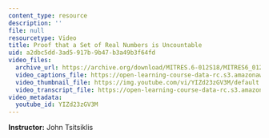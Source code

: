 ```yaml
---
content_type: resource
description: ''
file: null
resourcetype: Video
title: Proof that a Set of Real Numbers is Uncountable
uid: a2dbc5dd-3ad5-917b-9b47-b3a49b3f64fd
video_files:
  archive_url: https://archive.org/download/MITRES.6-012S18/MITRES6_012S18_S01-09_300k.mp4
  video_captions_file: https://open-learning-course-data-rc.s3.amazonaws.com/res-6-012-introduction-to-probability-spring-2018/d0efd8ac14a75ef98a1d6a7390d12f5a_YIZd23zGV3M.vtt
  video_thumbnail_file: https://img.youtube.com/vi/YIZd23zGV3M/default.jpg
  video_transcript_file: https://open-learning-course-data-rc.s3.amazonaws.com/res-6-012-introduction-to-probability-spring-2018/14b6f97b86d7978a595e402cc54d08d8_YIZd23zGV3M.pdf
video_metadata:
  youtube_id: YIZd23zGV3M
---
```


**Instructor:** John Tsitsiklis